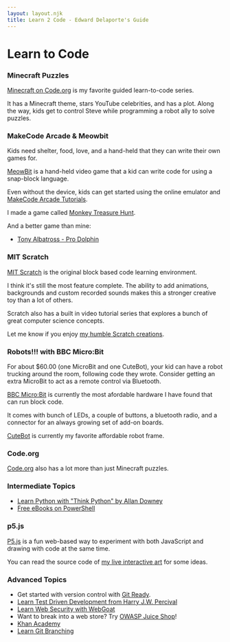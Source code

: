 ```yaml
---
layout: layout.njk
title: Learn 2 Code - Edward Delaporte's Guide
---
```


# Learn to Code

### Minecraft Puzzles

[Minecraft on Code.org](https://studio.code.org/s/hero/stage/1/puzzle/1) is my favorite guided learn-to-code series.

It has a Minecraft theme, stars YouTube celebrities, and has a plot. Along the way, kids get to control Steve while programming a robot ally to solve puzzles.

### MakeCode Arcade & Meowbit

Kids need shelter, food, love, and a hand-held that they can write their own games for.

[MeowBit](https://www.amazon.com/Kittenbot-Card-Sized-Computer-Microsoft-Compatible/dp/B07QNTSSYP) is a hand-held video game that a kid can write code for using a snap-block language.

Even without the device, kids can get started using the online emulator and [MakeCode Arcade Tutorials](https://arcade.makecode.com/).

I made a game called [Monkey Treasure Hunt](https://makecode.com/_TWAV1bia4Jcd).

And a better game than mine:

+ [Tony Albatross - Pro Dolphin](https://arcade.makecode.com/26346-72733-28413-39259)


### MIT Scratch

[MIT Scratch](https://scratch.mit.edu/projects/editor/?tutorial=home) is the original block based code learning environment.

I think it's still the most feature complete. The ability to add animations, backgrounds and custom recorded sounds makes this a stronger creative toy than a lot of others.

Scratch also has a built in video tutorial series that explores a bunch of great computer science concepts.

Let me know if you enjoy [my humble Scratch creations](https://scratch.mit.edu/users/edthedev/).

### Robots!!! with BBC Micro:Bit

For about $60.00 (one MicroBit and one CuteBot), your kid can have a robot trucking around the room, following code they wrote. Consider getting an extra MicroBit to act as a remote control via Bluetooth.

[BBC Micro:Bit](https://makecode.microbit.org/) is currently the most afordable hardware I have found that can run block code.

It comes with bunch of LEDs, a couple of buttons, a bluetooth radio, and a connector for an always growing set of add-on boards.

[CuteBot](https://www.elecfreaks.com/learn-en/microbitKit/smart_cutebot/cutebot_car.html) is currently my favorite affordable robot frame. 



### Code.org

[Code.org](https://code.org) also has a lot more than just Minecraft puzzles.

### Intermediate Topics

- [Learn Python with "Think Python" by Allan Downey](http://greenteapress.com/wp/think-python-2e/)
- [Free eBooks on PowerShell](https://leanpub.com/u/devopscollective)

### p5.js

[P5.js](https://p5js.org/learn/) is a fun web-based way to experiment with both JavaScript and drawing with code at the same time.

You can read the source code of [my live interactive art](/art/live) for some ideas.

### Advanced Topics

- Get started with version control with [Git Ready](http://gitready.com/beginner/2009/03/13/smartly-save-stashes.html).
- [Learn Test Driven Development from Harry J.W. Percival](https://www.obeythetestinggoat.com/pages/book.html)
- [Learn Web Security with WebGoat](https://www.owasp.org/index.php/Category:OWASP_WebGoat_Project)
- Want to break into a web store? Try [OWASP Juice Shop](https://owasp.org/www-project-juice-shop/)!
- [Khan Academy](https://www.khanacademy.org/computing)
- [Learn Git Branching](https://learngitbranching.js.org/)

